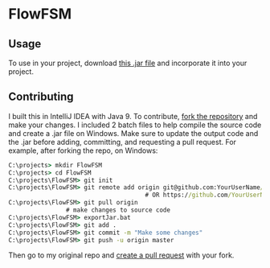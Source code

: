 # FlowFSM
<h2>Usage</h2>
To use in your project, download <a href = https://github.com/LukeEarly/FlowFSM/raw/master/out/production/FlowFSM/FlowFSM.jar>this .jar file</a> and incorporate it into your project.

<h2>Contributing</h2>
I built this in IntelliJ IDEA with Java 9. To contribute, <a href = https://help.github.com/articles/fork-a-repo/>fork the repository</a> and make your changes. I included 2 batch files to help compile the source code and create a .jar file on Windows. Make sure to update the output code and the .jar before adding, committing, and requesting a pull request. 
For example, after forking the repo, on Windows:

```cmd
C:\projects> mkdir FlowFSM
C:\projects> cd FlowFSM
C:\projects\FlowFSM> git init
C:\projects\FlowFSM> git remote add origin git@github.com:YourUserName/FlowFSM.git
                                      # OR https://github.com/YourUserName/FlowFSM.git
C:\projects\FlowFSM> git pull origin
                # make changes to source code
C:\projects\FlowFSM> exportJar.bat
C:\projects\FlowFSM> git add .
C:\projects\FlowFSM> git commit -m "Make some changes"
C:\projects\FlowFSM> git push -u origin master
```

Then go to my original repo and <a href = https://help.github.com/articles/creating-a-pull-request/>create a pull request</a> with your fork. 
